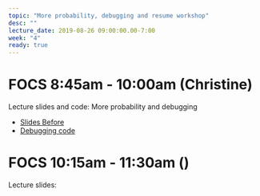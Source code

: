 ```yaml
---
topic: "More probability, debugging and resume workshop"
desc: ""
lecture_date: 2019-08-26 09:00:00.00-7:00
week: "4"
ready: true
---
```


# FOCS 8:45am - 10:00am (Christine)

Lecture slides and code: More probability and debugging
* [Slides Before](/lectures/week4/W3Mon845_moreProbAndDebugging.pdf)
* [Debugging code](/lectures/week4/pictureDebugging.py)





# FOCS 10:15am - 11:30am ()

Lecture slides: 


